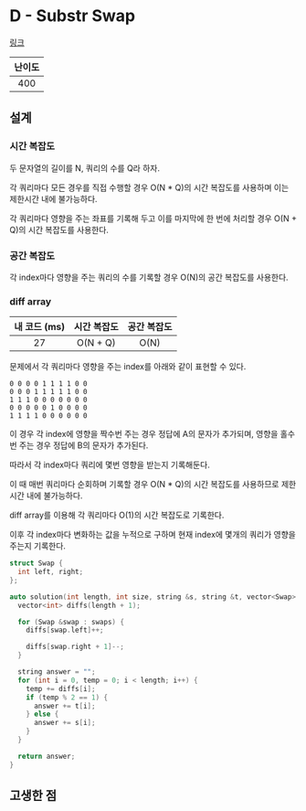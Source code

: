 # D - Substr Swap

[링크](https://atcoder.jp/contests/abc419/tasks/abc419_d)

| 난이도 |
| :----: |
|  400   |

## 설계

### 시간 복잡도

두 문자열의 길이를 N, 쿼리의 수를 Q라 하자.

각 쿼리마다 모든 경우를 직접 수행할 경우 O(N \* Q)의 시간 복잡도를 사용하며 이는 제한시간 내에 불가능하다.

각 쿼리마다 영향을 주는 좌표를 기록해 두고 이를 마지막에 한 번에 처리할 경우 O(N + Q)의 시간 복잡도를 사용한다.

### 공간 복잡도

각 index마다 영향을 주는 쿼리의 수를 기록할 경우 O(N)의 공간 복잡도를 사용한다.

### diff array

| 내 코드 (ms) | 시간 복잡도 | 공간 복잡도 |
| :----------: | :---------: | :---------: |
|      27      |  O(N + Q)   |    O(N)     |

문제에서 각 쿼리마다 영향을 주는 index를 아래와 같이 표현할 수 있다.

```plain_text
0 0 0 0 1 1 1 1 0 0
0 0 0 1 1 1 1 1 0 0
1 1 1 0 0 0 0 0 0 0
0 0 0 0 0 1 0 0 0 0
1 1 1 1 0 0 0 0 0 0
```

이 경우 각 index에 영향을 짝수번 주는 경우 정답에 A의 문자가 추가되며, 영향을 홀수번 주는 경우 정답에 B의 문자가 추가된다.

따라서 각 index마다 쿼리에 몇번 영향을 받는지 기록해둔다.

이 때 매번 쿼리마다 순회하며 기록할 경우 O(N \* Q)의 시간 복잡도를 사용하므로 제한시간 내에 불가능하다.

diff array를 이용해 각 쿼리마다 O(1)의 시간 복잡도로 기록한다.

이후 각 index마다 변화하는 값을 누적으로 구하며 현재 index에 몇개의 쿼리가 영향을 주는지 기록한다.

```cpp
struct Swap {
  int left, right;
};

auto solution(int length, int size, string &s, string &t, vector<Swap> &swaps) {
  vector<int> diffs(length + 1);

  for (Swap &swap : swaps) {
    diffs[swap.left]++;

    diffs[swap.right + 1]--;
  }

  string answer = "";
  for (int i = 0, temp = 0; i < length; i++) {
    temp += diffs[i];
    if (temp % 2 == 1) {
      answer += t[i];
    } else {
      answer += s[i];
    }
  }

  return answer;
}
```

## 고생한 점
